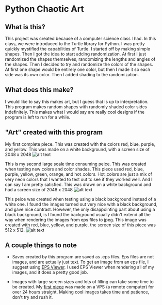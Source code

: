 # Python Chaotic Art

## What is this?

This project was created because of a computer science class I had. In this class,
we were introduced to the Turtle library for Python. I was pretty quickly mystified
the capabilities of Turtle. I started off by making simple shapes. Then
I got the idea to start adding randomization. At first I just randomized the shapes themselves,
randomizing the lengths and angles of the shapes. Then I decided to try and randomize
the colors of the shapes. At first one shape would be entirely one color, but then
I made it so each side was its own color. Then I added shading to the randomization.
 
## What does this make?

I would like to say this makes art, but I guess that is up to interpretation.
This program makes random shapes with randomly shaded color sides indefinitely. This
makes what I would say are really cool designs if the program is left to run for a while.


## "Art" created with this program

My first complete piece. This was created with the colors red, blue, purple, and yellow. This was made on a white background, with a screen
size of 2048 x 2048
![alt text](https://i.ibb.co/pvG0KWw/final-background.jpg)



This is my second large scale time consuming peice. This was created when testing new colors and color shades. This piece used
red, blue, purple, yellow, green, orange, and hot_colors. Hot_colors are just a mix of very neon colors that I wanted to test out to
see if they worked well. And I can say I am pretty satisfied. This was drawn on a white background and had a screen size of 2048 x 2048
![alt text](https://i.ibb.co/B67L9f1/hot-colors.jpg)

This peice was created when testing using a black background instead of a white one. I found the images turned out very nice with
a black background, and gave nice contrast. However, the only disappointing part about using a black background, is I found the background
usually didn't extend all the way when rendering the images from eps files to jpeg. This image was created with red, blue, yellow, and purple.
the screen size of this piece was 512 x 512. 
![alt text](https://i.ibb.co/cknb0tv/sketch.jpg)


## A couple things to note

* Saves created by this program are saved as .eps files. Eps files are not images, and are actually just text. To get an image 
from an eps file, I suggest using [EPS Viewer](https://epsviewer.org/ "EPS Viewer"). I used EPS Viewer when rendering all of my images, and it does a
pretty good job. 

* Images with large screen sizes and lots of filling can take some time to be created. My [first piece](https://i.ibb.co/pvG0KWw/final-background.jpg "My first image")
was made on a VPS (a remote computer) for over 24 hours straight. Making cool images takes time and patience, don't try and rush it. 
